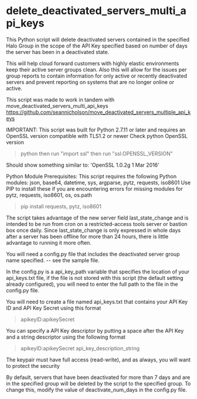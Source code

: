 # delete_deactivated_servers_multi_api_keys

This Python script will delete deactivated servers contained in the
specified Halo Group in the scope of the API Key specified based on
number of days the server has been in a deactivated state.

This will help cloud forward customers with highly elastic environments
keep their active server groups clean. Also this will allow for the issues
per group reports to contain information for only active or recently
deactivated servers and prevent reporting on systems that are no longer
online or active.

This script was made to work in tandem with
move_deactivated_servers_multi_api_keys
https://github.com/seannicholson/move_deactivated_servers_multiple_api_keys

IMPORTANT:
This script was built for Python 2.7.11 or later and requires an OpenSSL
version compatible with TLS1.2 or newer
Check python OpenSSL version

  >python
  then run "import ssl"
  then run "ssl.OPENSSL_VERSION"

Should show something similar to:
'OpenSSL 1.0.2g  1 Mar 2016'


Python Module Prerequisites:
This script requires the following Python modules:
json, base64, datetime, sys, argparse, pytz, requests, iso8601
Use PIP to install these if you are encountering errors for missing modules
for pytz, requests, iso8601, os, os.path
> pip install requests, pytz, iso8601

The script takes advantage of the new server field last_state_change and
is intended to be run from cron on a restricted-access tools server or
bastion box once daily.  Since last_state_change is only expressed in whole
days after a server has been offline for more than 24 hours, there is little
advantage to running it more often.

You will need a config.py file that includes the deactivated server group name
specified. -- see the sample file.

In the config.py is a api_key_path variable that specifies the location of
your api_keys.txt file, if the file is not stored with this script (the
default setting already configured), you will need to enter the full path
to the file in the config.py file.

You will need to create a file named api_keys.txt that contains your API Key ID
and API Key Secret using this format
> apikeyID:apikeySecret

You can specify a API Key descriptor by putting a space after the API Key and a
string descriptor using the following format
> apikeyID:apikeySecret api_key_description_string

The keypair must have full access (read-write), and as always, you will want to
protect the security

By default, servers that have been deactivated for more than 7 days  and are
in the specified group will be deleted by the script to the specified group.
To change this, modify the value of deactivate_num_days in the config.py file.
